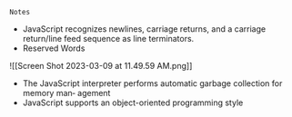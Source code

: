 `Notes`
- JavaScript recognizes newlines, carriage returns, and a carriage return/line feed
sequence as line terminators.
- Reserved Words

![[Screen Shot 2023-03-09 at 11.49.59 AM.png]]

- The JavaScript interpreter performs automatic garbage collection for memory man‐
agement
- JavaScript supports an object-oriented programming style

